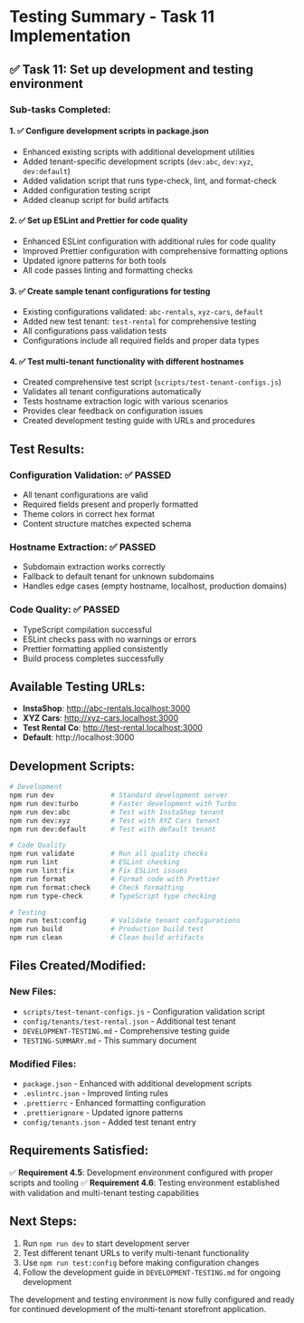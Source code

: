 # Testing Summary - Task 11 Implementation

## ✅ Task 11: Set up development and testing environment

### Sub-tasks Completed:

#### 1. ✅ Configure development scripts in package.json

- Enhanced existing scripts with additional development utilities
- Added tenant-specific development scripts (`dev:abc`, `dev:xyz`, `dev:default`)
- Added validation script that runs type-check, lint, and format-check
- Added configuration testing script
- Added cleanup script for build artifacts

#### 2. ✅ Set up ESLint and Prettier for code quality

- Enhanced ESLint configuration with additional rules for code quality
- Improved Prettier configuration with comprehensive formatting options
- Updated ignore patterns for both tools
- All code passes linting and formatting checks

#### 3. ✅ Create sample tenant configurations for testing

- Existing configurations validated: `abc-rentals`, `xyz-cars`, `default`
- Added new test tenant: `test-rental` for comprehensive testing
- All configurations pass validation tests
- Configurations include all required fields and proper data types

#### 4. ✅ Test multi-tenant functionality with different hostnames

- Created comprehensive test script (`scripts/test-tenant-configs.js`)
- Validates all tenant configurations automatically
- Tests hostname extraction logic with various scenarios
- Provides clear feedback on configuration issues
- Created development testing guide with URLs and procedures

## Test Results:

### Configuration Validation: ✅ PASSED

- All tenant configurations are valid
- Required fields present and properly formatted
- Theme colors in correct hex format
- Content structure matches expected schema

### Hostname Extraction: ✅ PASSED

- Subdomain extraction works correctly
- Fallback to default tenant for unknown subdomains
- Handles edge cases (empty hostname, localhost, production domains)

### Code Quality: ✅ PASSED

- TypeScript compilation successful
- ESLint checks pass with no warnings or errors
- Prettier formatting applied consistently
- Build process completes successfully

## Available Testing URLs:

- **InstaShop**: http://abc-rentals.localhost:3000
- **XYZ Cars**: http://xyz-cars.localhost:3000
- **Test Rental Co**: http://test-rental.localhost:3000
- **Default**: http://localhost:3000

## Development Scripts:

```bash
# Development
npm run dev              # Standard development server
npm run dev:turbo        # Faster development with Turbo
npm run dev:abc          # Test with InstaShop tenant
npm run dev:xyz          # Test with XYZ Cars tenant
npm run dev:default      # Test with default tenant

# Code Quality
npm run validate         # Run all quality checks
npm run lint             # ESLint checking
npm run lint:fix         # Fix ESLint issues
npm run format           # Format code with Prettier
npm run format:check     # Check formatting
npm run type-check       # TypeScript type checking

# Testing
npm run test:config      # Validate tenant configurations
npm run build            # Production build test
npm run clean            # Clean build artifacts
```

## Files Created/Modified:

### New Files:

- `scripts/test-tenant-configs.js` - Configuration validation script
- `config/tenants/test-rental.json` - Additional test tenant
- `DEVELOPMENT-TESTING.md` - Comprehensive testing guide
- `TESTING-SUMMARY.md` - This summary document

### Modified Files:

- `package.json` - Enhanced with additional development scripts
- `.eslintrc.json` - Improved linting rules
- `.prettierrc` - Enhanced formatting configuration
- `.prettierignore` - Updated ignore patterns
- `config/tenants.json` - Added test tenant entry

## Requirements Satisfied:

✅ **Requirement 4.5**: Development environment configured with proper scripts and tooling
✅ **Requirement 4.6**: Testing environment established with validation and multi-tenant testing capabilities

## Next Steps:

1. Run `npm run dev` to start development server
2. Test different tenant URLs to verify multi-tenant functionality
3. Use `npm run test:config` before making configuration changes
4. Follow the development guide in `DEVELOPMENT-TESTING.md` for ongoing development

The development and testing environment is now fully configured and ready for continued development of the multi-tenant storefront application.
